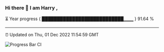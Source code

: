 ### Hi there 👋 I am Harry , 

⏳ Year progress { ███████████████████████████▁▁▁ } 91.64 %

---

⏰ Updated on Thu, 01 Dec 2022 11:54:59 GMT

![Progress Bar CI](https://github.com/duykhang68/duykhang68/workflows/Progress%20Bar%20CI/badge.svg)
